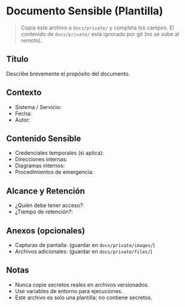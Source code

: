 # Documento Sensible (Plantilla)

> Copia este archivo a `docs/private/` y completa los campos. El contenido de `docs/private/` está ignorado por git (no se sube al remoto).

## Título

Describe brevemente el propósito del documento.

## Contexto

- Sistema / Servicio:
- Fecha:
- Autor:

## Contenido Sensible

- Credenciales temporales (si aplica):
- Direcciones internas:
- Diagramas internos:
- Procedimientos de emergencia:

## Alcance y Retención

- ¿Quién debe tener acceso?:
- ¿Tiempo de retención?:

## Anexos (opcionales)

- Capturas de pantalla: (guardar en `docs/private/images/`)
- Archivos adicionales: (guardar en `docs/private/files/`)

## Notas

- Nunca copie secretos reales en archivos versionados.
- Use variables de entorno para ejecuciones.
- Este archivo es solo una plantilla; no contiene secretos.
